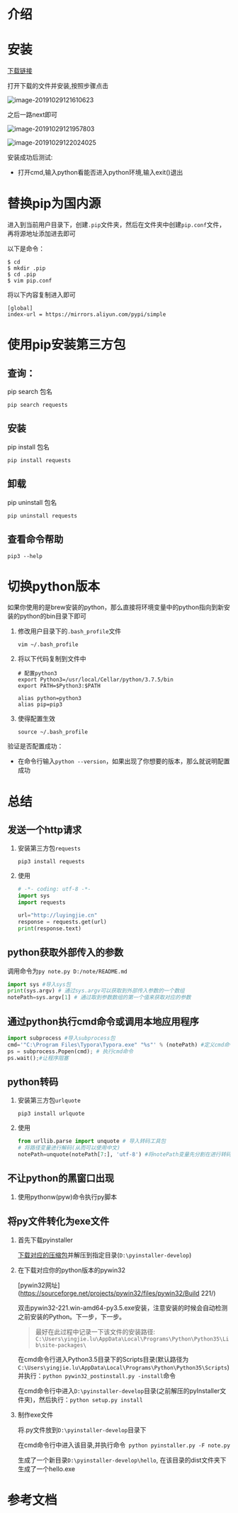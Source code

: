 

# 介绍



# 安装

[下载链接](https://www.python.org/ftp/python/3.8.0/python-3.8.0-amd64.exe)

打开下载的文件并安装,按照步骤点击

![image-20191029121610623](/Users/yingjie.lu/Documents/note/.img/image-20191029121610623.png)

之后一路next即可

![image-20191029121957803](/Users/yingjie.lu/Documents/note/.img/image-20191029121957803.png)

![image-20191029122024025](/Users/yingjie.lu/Documents/note/.img/image-20191029122024025.png)

安装成功后测试:

- 打开cmd,输入python看能否进入python环境,输入exit()退出

# 替换pip为国内源

进入到当前用户目录下，创建`.pip`文件夹，然后在文件夹中创建`pip.conf`文件，再将源地址添加进去即可

以下是命令：

```shell
$ cd
$ mkdir .pip
$ cd .pip
$ vim pip.conf
```

将以下内容复制进入即可

```shell
[global]
index-url = https://mirrors.aliyun.com/pypi/simple
```

# 使用pip安装第三方包

## 查询：

pip search 包名

```shell
pip search requests
```

## 安装

pip install 包名

```shell
pip install requests
```

## 卸载

pip uninstall 包名

```shell
pip uninstall requests
```

## 查看命令帮助

```shell
pip3 --help
```

# 切换python版本

如果你使用的是brew安装的python，那么直接将环境变量中的python指向到新安装的python的bin目录下即可

1. 修改用户目录下的`.bash_profile`文件

   ```shell
   vim ~/.bash_profile
   ```

2. 将以下代码复制到文件中

   ```shell
   # 配置python3
   export Python3=/usr/local/Cellar/python/3.7.5/bin
   export PATH=$Python3:$PATH
   
   alias python=python3
   alias pip=pip3
   ```

3. 使得配置生效

   ```shell
   source ~/.bash_profile
   ```

验证是否配置成功：

- 在命令行输入`python --version`，如果出现了你想要的版本，那么就说明配置成功

# 总结

## 发送一个http请求

1. 安装第三方包`requests`

   ```shell
   pip3 install requests
   ```

2. 使用

   ```python
   # -*- coding: utf-8 -*-
   import sys
   import requests
   
   url="http://luyingjie.cn"
   response = requests.get(url)
   print(response.text)
   ```

## python获取外部传入的参数

调用命令为`py note.py D:/note/README.md`

```python
import sys #导入sys包
print(sys.argv) # 通过sys.argv可以获取到外部传入参数的一个数组
notePath=sys.argv[1] # 通过取到参数数组的第一个值来获取对应的参数
```

## 通过python执行cmd命令或调用本地应用程序

```python
import subprocess #导入subprocess包
cmd='"C:\Program Files\Typora\Typora.exe" "%s"' % (notePath) #定义cmd命令,通过''来包裹字符串可以使得字符串中可以存在一些特殊的字符,如空格等, notepath变量将会被替换到%s中
ps = subprocess.Popen(cmd); # 执行cmd命令
ps.wait();#让程序阻塞
```

## python转码

1. 安装第三方包`urlquote`

   ```shell
   pip3 install urlquote
   ```

2. 使用

   ```python
   from urllib.parse import unquote # 导入转码工具包
   # 将路径变量进行解码(从而可以使用中文)
   notePath=unquote(notePath[7:], 'utf-8') #将notePath变量先分割在进行转码
   ```

## 不让python的黑窗口出现

1. 使用pythonw(pyw)命令执行py脚本

## 将py文件转化为exe文件

1. 首先下载pyinstaller

   [下载对应的压缩包](https://github.com/pyinstaller/pyinstaller/archive/develop.tar.gz)并解压到指定目录(`D:\pyinstaller-develop`)

2. 在下载对应你的python版本的pywin32

   [pywin32网址](https://sourceforge.net/projects/pywin32/files/pywin32/Build 221/)

   双击pywin32-221.win-amd64-py3.5.exe安装，注意安装的时候会自动检测之前安装的Python。下一步，下一步。  

   > 最好在此过程中记录一下该文件的安装路径: `C:\Users\yingjie.lu\AppData\Local\Programs\Python\Python35\Lib\site-packages\`

   在cmd命令行进入Python3.5目录下的Scripts目录(默认路径为`C:\Users\yingjie.lu\AppData\Local\Programs\Python\Python35\Scripts`)并执行：`python pywin32_postinstall.py -install`命令  

   在cmd命令行中进入`D:\pyinstaller-develop`目录(之前解压的pyInstaller文件夹)，然后执行：`python setup.py install` 

3. 制作exe文件

   将.py文件放到`D:\pyinstaller-develop`目录下

   在cmd命令行中进入该目录,并执行命令` python pyinstaller.py -F note.py`

   生成了一个新目录`D:\pyinstaller-develop\hello`, 在该目录的dist文件夹下生成了一个hello.exe

# 参考文档

